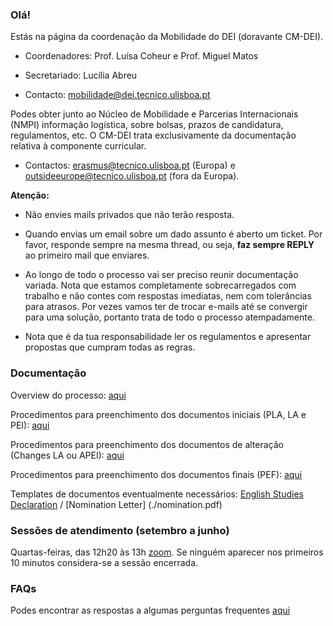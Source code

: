 ### Olá!
Estás na página da coordenação da Mobilidade do DEI (doravante CM-DEI).

- Coordenadores: Prof. Luísa Coheur e Prof. Miguel Matos

- Secretariado: Lucília Abreu

- Contacto: mobilidade@dei.tecnico.ulisboa.pt

Podes obter junto ao Núcleo de Mobilidade e Parcerias Internacionais (NMPI) informação logística, sobre bolsas, prazos de candidatura, regulamentos, etc. O CM-DEI trata exclusivamente da documentação relativa à componente curricular.

- Contactos: erasmus@tecnico.ulisboa.pt (Europa) e outsideeurope@tecnico.ulisboa.pt (fora da Europa).

**Atenção:**

- Não envies mails privados que não terão resposta. 

- Quando envias um email sobre um dado assunto é aberto um ticket. Por favor, responde sempre na mesma thread, ou seja, **faz sempre REPLY** ao primeiro mail que enviares.

- Ao longo de todo o processo vai ser preciso reunir documentação variada. Nota que estamos completamente sobrecarregados com trabalho e não contes com respostas imediatas, nem com tolerâncias para atrasos. Por vezes vamos ter de trocar e-mails até se convergir para uma solução, portanto trata de todo o processo atempadamente.

- Nota que é da tua responsabilidade ler os regulamentos e apresentar propostas que cumpram todas as regras.

### Documentação

Overview do processo: [aqui](./overview.md)

Procedimentos para preenchimento dos documentos iniciais (PLA, LA e PEI): [aqui](./iniciais.md)

Procedimentos para preenchimento dos documentos de alteração (Changes LA ou APEI): [aqui](./alterações.md)

Procedimentos para preenchimento dos documentos finais (PEF): [aqui](finais.md)

Templates de documentos eventualmente necessários: [English Studies Declaration](./english.pdf) / [Nomination Letter] (./nomination.pdf)

### Sessões de atendimento (setembro a junho)

Quartas-feiras, das 12h20 às 13h [zoom](https://videoconf-colibri.zoom.us/j/9508949325). Se ninguém aparecer nos primeiros 10 minutos considera-se a sessão encerrada.

### FAQs

Podes encontrar as respostas a algumas perguntas frequentes [aqui](./faqs)
